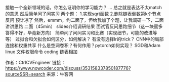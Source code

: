 

接触一个全新领域的话，你怎么证明你的学习能力？
...
总之就是表达不太match的意思
然后简单问了问实习
两个题：
1.实现sqrt函数
2.删除链表倒数第k个节点
反问
预计凉了
然后，emmm，约二面了，但给我加了个题，让我调研一下，二面讲讲思路
二面（45min）
slides介绍调研结果
面试官反问思路细节（这一块蛮多答得不好，毕竟新方向）
简单问了问问实习和比赛（实现细节，可能的改进等等）
过拟合和欠拟合如何区分，如何解决？
有没有选择lr的trick？
CNN中的局部连接和权重共享
什么是空洞卷积？有何作用？pytorch如何实现？
SGD和Adam
linux 文件权限命令
coding 链表相加

作者：CtrlCVEngineer
链接：https://www.nowcoder.com/discuss/353158337850187776?sourceSSR=search
来源：牛客网